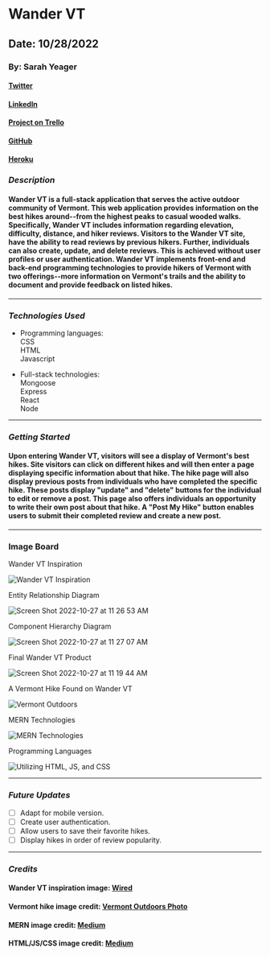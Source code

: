 # Wander VT

## Date: 10/28/2022

### By: Sarah Yeager

#### [Twitter](https://twitter.com/YeagerSarahK)

#### [LinkedIn](https://www.linkedin.com/in/sarah-yeager-b3839338/)

#### [Project on Trello](https://trello.com/b/2mIiUVXe/wander-vt-a-hiking-app)

#### [GitHub](https://github.com/skyeager/Wander-VT)

#### [Heroku](https://wander-vt.herokuapp.com/)

### **_*Description*_**

#### Wander VT is a full-stack application that serves the active outdoor community of Vermont. This web application provides information on the best hikes around--from the highest peaks to casual wooded walks. Specifically, Wander VT includes information regarding elevation, difficulty, distance, and hiker reviews. Visitors to the Wander VT site, have the ability to read reviews by previous hikers. Further, individuals can also create, update, and delete reviews. This is achieved without user profiles or user authentication. Wander VT implements front-end and back-end programming technologies to provide hikers of Vermont with two offerings--more information on Vermont's trails and the ability to document and provide feedback on listed hikes.

---

### **_Technologies Used_**

- Programming languages:
  <br />
  CSS
  <br />
  HTML
  <br />
  Javascript

- Full-stack technologies:
  <br />
  Mongoose
  <br />
  Express
  <br />
  React
  <br/>
  Node

---

### **_Getting Started_**

#### Upon entering Wander VT, visitors will see a display of Vermont's best hikes. Site visitors can click on different hikes and will then enter a page displaying specific information about that hike. The hike page will also display previous posts from individuals who have completed the specific hike. These posts display "update" and "delete" buttons for the individual to edit or remove a post. This page also offers individuals an opportunity to write their own post about that hike. A "Post My Hike" button enables users to submit their completed review and create a new post.

---

### **Image Board**

<figcaption> Wander VT Inspiration</figcaption>

![Wander VT Inspiration](https://media.wired.com/photos/5d1ba327c4634800090144a2/125:94/w_2375,h_1786,c_limit/Gear-Hiking-Apps-858049750.jpg)

<figcaption>Entity Relationship Diagram</figcaption>

![Screen Shot 2022-10-27 at 11 26 53 AM](https://user-images.githubusercontent.com/95553482/198332721-805a2f4a-9cf8-4806-bf3b-9f4ed5d487dc.png)

<figcaption>Component Hierarchy Diagram</figcaption>

![Screen Shot 2022-10-27 at 11 27 07 AM](https://user-images.githubusercontent.com/95553482/198332779-90f602a8-7034-4b94-86ac-2839a1404dab.png)

<figcaption>Final Wander VT Product</figcaption>

![Screen Shot 2022-10-27 at 11 19 44 AM](https://user-images.githubusercontent.com/95553482/198332042-39efc9a8-8795-4ae3-af83-e8b3ad95aa1f.png)

<figcaption>A Vermont Hike Found on Wander VT</figcaption>

![Vermont Outdoors](https://urbanoutdoors.com/wp-content/uploads/2020/10/Depositphotos_123186406_l-2015.jpg)

<figcaption> MERN Technologies</figcaption>

![MERN Technologies](https://miro.medium.com/max/1400/1*k0SazfSJ-tPSBbt2WDYIyw.png)

<figcaption> Programming Languages</figcaption>

![Utilizing HTML, JS, and CSS](https://miro.medium.com/max/1200/1*l4xICbIIYlz1OTymWCoUTw.jpeg)

---

### **_Future Updates_**

- [ ] Adapt for mobile version.
- [ ] Create user authentication.
- [ ] Allow users to save their favorite hikes.
- [ ] Display hikes in order of review popularity.

---

### **_Credits_**

#### Wander VT inspiration image: [Wired](https://www.wired.com/story/apps-for-hiking-trails/)

#### Vermont hike image credit: [Vermont Outdoors Photo](https://urbanoutdoors.com/hiking-in-vermont/)

#### MERN image credit: [Medium](https://edwisor.medium.com/mern-stack-an-ideal-choice-for-development-in-full-stack-edwisor-50d34b73555)

#### HTML/JS/CSS image credit: [Medium](https://medium.com/level-up-web/amazingly-useful-html-css-and-javascript-tools-and-libraries-d73b10fbae29)
